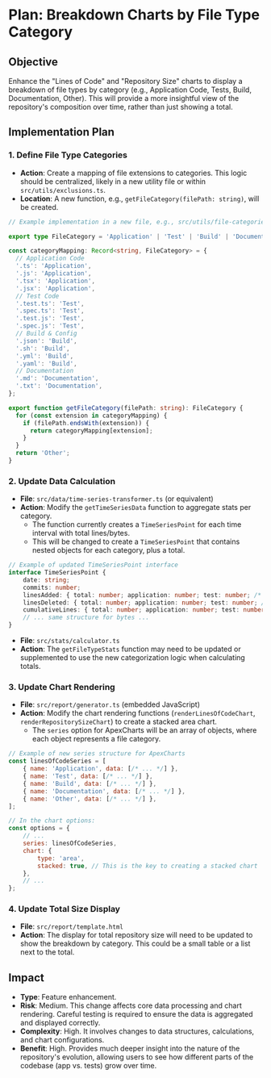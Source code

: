 # Plan: Breakdown Charts by File Type Category

## Objective
Enhance the "Lines of Code" and "Repository Size" charts to display a breakdown of file types by category (e.g., Application Code, Tests, Build, Documentation, Other). This will provide a more insightful view of the repository's composition over time, rather than just showing a total.

## Implementation Plan

### 1. Define File Type Categories
-   **Action**: Create a mapping of file extensions to categories. This logic should be centralized, likely in a new utility file or within `src/utils/exclusions.ts`.
-   **Location**: A new function, e.g., `getFileCategory(filePath: string)`, will be created.

```typescript
// Example implementation in a new file, e.g., src/utils/file-categories.ts

export type FileCategory = 'Application' | 'Test' | 'Build' | 'Documentation' | 'Other';

const categoryMapping: Record<string, FileCategory> = {
  // Application Code
  '.ts': 'Application',
  '.js': 'Application',
  '.tsx': 'Application',
  '.jsx': 'Application',
  // Test Code
  '.test.ts': 'Test',
  '.spec.ts': 'Test',
  '.test.js': 'Test',
  '.spec.js': 'Test',
  // Build & Config
  '.json': 'Build',
  '.sh': 'Build',
  '.yml': 'Build',
  '.yaml': 'Build',
  // Documentation
  '.md': 'Documentation',
  '.txt': 'Documentation',
};

export function getFileCategory(filePath: string): FileCategory {
  for (const extension in categoryMapping) {
    if (filePath.endsWith(extension)) {
      return categoryMapping[extension];
    }
  }
  return 'Other';
}
```

### 2. Update Data Calculation
-   **File**: `src/data/time-series-transformer.ts` (or equivalent)
-   **Action**: Modify the `getTimeSeriesData` function to aggregate stats per category.
    -   The function currently creates a `TimeSeriesPoint` for each time interval with total lines/bytes.
    -   This will be changed to create a `TimeSeriesPoint` that contains nested objects for each category, plus a total.

```typescript
// Example of updated TimeSeriesPoint interface
interface TimeSeriesPoint {
    date: string;
    commits: number;
    linesAdded: { total: number; application: number; test: number; /* ...etc */ };
    linesDeleted: { total: number; application: number; test: number; /* ...etc */ };
    cumulativeLines: { total: number; application: number; test: number; /* ...etc */ };
    // ... same structure for bytes ...
}
```

-   **File**: `src/stats/calculator.ts`
-   **Action**: The `getFileTypeStats` function may need to be updated or supplemented to use the new categorization logic when calculating totals.

### 3. Update Chart Rendering
-   **File**: `src/report/generator.ts` (embedded JavaScript)
-   **Action**: Modify the chart rendering functions (`renderLinesOfCodeChart`, `renderRepositorySizeChart`) to create a stacked area chart.
    -   The `series` option for ApexCharts will be an array of objects, where each object represents a file category.

```javascript
// Example of new series structure for ApexCharts
const linesOfCodeSeries = [
    { name: 'Application', data: [/* ... */] },
    { name: 'Test', data: [/* ... */] },
    { name: 'Build', data: [/* ... */] },
    { name: 'Documentation', data: [/* ... */] },
    { name: 'Other', data: [/* ... */] },
];

// In the chart options:
const options = {
    // ...
    series: linesOfCodeSeries,
    chart: {
        type: 'area',
        stacked: true, // This is the key to creating a stacked chart
    },
    // ...
};
```

### 4. Update Total Size Display
-   **File**: `src/report/template.html`
-   **Action**: The display for total repository size will need to be updated to show the breakdown by category. This could be a small table or a list next to the total.

## Impact
-   **Type**: Feature enhancement.
-   **Risk**: Medium. This change affects core data processing and chart rendering. Careful testing is required to ensure the data is aggregated and displayed correctly.
-   **Complexity**: High. It involves changes to data structures, calculations, and chart configurations.
-   **Benefit**: High. Provides much deeper insight into the nature of the repository's evolution, allowing users to see how different parts of the codebase (app vs. tests) grow over time.
